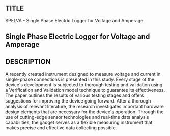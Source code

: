 ## TITLE
SPELVA - Single Phase Electric Logger for Voltage and Amperage
## Single Phase Electric Logger for Voltage and Amperage

## DESCRIPTION
A recently created instrument designed to measure voltage and current in single-phase connections is presented in this study. Every stage of the device's development is subjected to thorough testing and validation using a Verification and Validation model technique to guarantee its effectiveness. The paper outlines the results of various testing stages and offers suggestions for improving the device going forward. After a thorough analysis of relevant literature, the research investigates important hardware design elements that are necessary for the device's operation. Through the use of cutting-edge sensor technologies and real-time data analysis capabilities, the gadget serves as a flexible measuring instrument that makes precise and effective data collecting possible. 